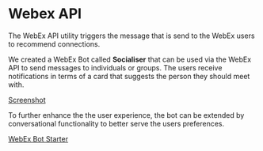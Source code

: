 # Webex API

The WebEx API utility triggers the message that is send to the WebEx users to recommend connections.

We created a WebEx Bot called **Socialiser** that can be used via the WebEx API to send messages to individuals or groups. The users receive notifications in terms of a card that suggests the person they should meet with. 

[Screenshot](Screenshot.PNG)

To further enhance the the user experience, the bot can be extended by conversational functionality to better serve the users preferences. 

[WebEx Bot Starter](https://github.com/NRS-LeonBernard/webex-bot-starter)